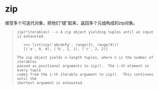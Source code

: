 # zip

接受多个可迭代对象，把他们“缝”起来，返回多个元组构成的zip对象。

> ```
> zip(*iterables) --> A zip object yielding tuples until an input is exhausted.
> 
>    >>> list(zip('abcdefg', range(3), range(4)))
>    [('a', 0, 0), ('b', 1, 1), ('c', 2, 2)]
> 
> The zip object yields n-length tuples, where n is the number of iterables
> passed as positional arguments to zip().  The i-th element in every tuple
> comes from the i-th iterable argument to zip().  This continues until the
> shortest argument is exhausted.
> ```